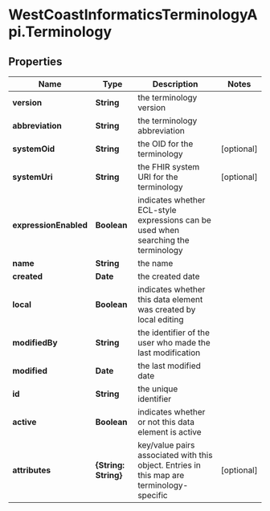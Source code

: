 # WestCoastInformaticsTerminologyApi.Terminology

## Properties

Name | Type | Description | Notes
------------ | ------------- | ------------- | -------------
**version** | **String** | the terminology version | 
**abbreviation** | **String** | the terminology abbreviation | 
**systemOid** | **String** | the OID for the terminology | [optional] 
**systemUri** | **String** | the FHIR system URI for the terminology | [optional] 
**expressionEnabled** | **Boolean** | indicates whether ECL-style expressions can be used when searching the terminology | 
**name** | **String** | the name | 
**created** | **Date** | the created date | 
**local** | **Boolean** | indicates whether this data element was created by local editing | 
**modifiedBy** | **String** | the identifier of the user who made the last modification | 
**modified** | **Date** | the last modified date | 
**id** | **String** | the unique identifier | 
**active** | **Boolean** | indicates whether or not this data element is active | 
**attributes** | **{String: String}** | key/value pairs associated with this object. Entries in this map are terminology-specific | [optional] 


